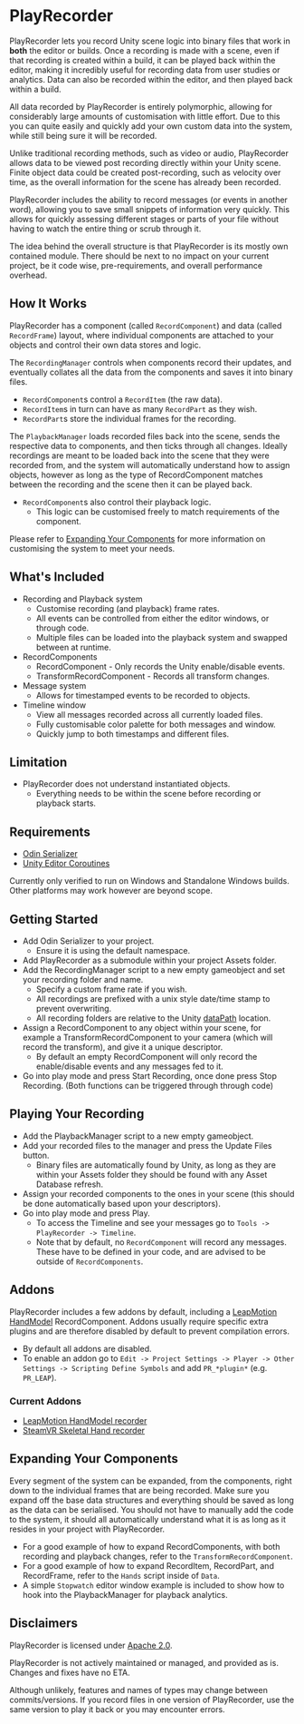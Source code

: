 # PlayRecorder
PlayRecorder lets you record Unity scene logic into binary files that work in **both** the editor or builds. Once a recording is made with a scene, even if that recording is created within a build, it can be played back within the editor, making it incredibly useful for recording data from user studies or analytics. Data can also be recorded within the editor, and then played back within a build.

All data recorded by PlayRecorder is entirely polymorphic, allowing for considerably large amounts of customisation with little effort. Due to this you can quite easily and quickly add your own custom data into the system, while still being sure it will be recorded.

Unlike traditional recording methods, such as video or audio, PlayRecorder allows data to be viewed post recording directly within your Unity scene. Finite object data could be created post-recording, such as velocity over time, as the overall information for the scene has already been recorded.

PlayRecorder includes the ability to record messages (or events in another word), allowing you to save small snippets of information very quickly. This allows for quickly assessing different stages or parts of your file without having to watch the entire thing or scrub through it.

The idea behind the overall structure is that PlayRecorder is its mostly own contained module. There should be next to no impact on your current project, be it code wise, pre-requirements, and overall performance overhead.

## How It Works
PlayRecorder has a component (called ```RecordComponent```) and data (called ```RecordFrame```) layout, where individual components are attached to your objects and control their own data stores and logic.

The ```RecordingManager``` controls when components record their updates, and eventually collates all the data from the components and saves it into binary files.
- ```RecordComponent```s control a ```RecordItem``` (the raw data).
- ```RecordItem```s in turn can have as many ```RecordPart``` as they wish.
- ```RecordPart```s store the individual frames for the recording.

The ```PlaybackManager``` loads recorded files back into the scene, sends the respective data to components, and then ticks through all changes. Ideally recordings are meant to be loaded back into the scene that they were recorded from, and the system will automatically understand how to assign objects, however as long as the type of RecordComponent matches between the recording and the scene then it can be played back.
- ```RecordComponent```s also control their playback logic.
  - This logic can be customised freely to match requirements of the component.

Please refer to [Expanding Your Components](#expanding-your-components) for more information on customising the system to meet your needs.

## What's Included
- Recording and Playback system
  - Customise recording (and playback) frame rates.
  - All events can be controlled from either the editor windows, or through code.
  - Multiple files can be loaded into the playback system and swapped between at runtime.
- RecordComponents
  - RecordComponent - Only records the Unity enable/disable events.
  - TransformRecordComponent - Records all transform changes.
- Message system
  - Allows for timestamped events to be recorded to objects.
- Timeline window
  - View all messages recorded across all currently loaded files.
  - Fully customisable color palette for both messages and window.
  - Quickly jump to both timestamps and different files.

## Limitation
- PlayRecorder does not understand instantiated objects.
  - Everything needs to be within the scene before recording or playback starts.

## Requirements
- [Odin Serializer](https://github.com/TeamSirenix/odin-serializer)
- [Unity Editor Coroutines](https://docs.unity3d.com/Packages/com.unity.editorcoroutines@1.0/manual/index.html)

Currently only verified to run on Windows and Standalone Windows builds. Other platforms may work however are beyond scope.

## Getting Started
- Add Odin Serializer to your project.
  - Ensure it is using the default namespace.
- Add PlayRecorder as a submodule within your project Assets folder.
- Add the RecordingManager script to a new empty gameobject and set your recording folder and name.
  - Specify a custom frame rate if you wish.
  - All recordings are prefixed with a unix style date/time stamp to prevent overwriting.
  - All recording folders are relative to the Unity [dataPath](https://docs.unity3d.com/ScriptReference/Application-dataPath.html) location.
- Assign a RecordComponent to any object within your scene, for example a TransformRecordComponent to your camera (which will record the transform), and give it a unique descriptor.
  - By default an empty RecordComponent will only record the enable/disable events and any messages fed to it.
- Go into play mode and press Start Recording, once done press Stop Recording. (Both functions can be triggered through through code)

## Playing Your Recording

- Add the PlaybackManager script to a new empty gameobject.
- Add your recorded files to the manager and press the Update Files button.
  - Binary files are automatically found by Unity, as long as they are within your Assets folder they should be found with any Asset Database refresh.
- Assign your recorded components to the ones in your scene (this should be done automatically based upon your descriptors).
- Go into play mode and press Play.
  - To access the Timeline and see your messages go to ```Tools -> PlayRecorder -> Timeline```.
  - Note that by default, no ```RecordComponent``` will record any messages. These have to be defined in your code, and are advised to be outside of ```RecordComponents```.

## Addons
PlayRecorder includes a few addons by default, including a [LeapMotion HandModel](https://github.com/leapmotion/unitymodules) RecordComponent. Addons usually require specific extra plugins and are therefore disabled by default to prevent compilation errors.

- By default all addons are disabled.
- To enable an addon go to ```Edit -> Project Settings -> Player -> Other Settings -> Scripting Define Symbols``` and add ```PR_*plugin*``` (e.g. ```PR_LEAP```).

### Current Addons
- [LeapMotion HandModel recorder](Addons/Leap)
- [SteamVR Skeletal Hand recorder](Addons/SteamVR)

## Expanding Your Components
Every segment of the system can be expanded, from the components, right down to the individual frames that are being recorded. Make sure you expand off the base data structures and everything should be saved as long as the data can be serialised. You should not have to manually add the code to the system, it should all automatically understand what it is as long as it resides in your project with PlayRecorder.
- For a good example of how to expand RecordComponents, with both recording and playback changes, refer to the ```TransformRecordComponent```.
- For a good example of how to expand RecordItem, RecordPart, and RecordFrame, refer to the ```Hands``` script inside of ```Data```.
- A simple ```Stopwatch``` editor window example is included to show how to hook into the PlaybackManager for playback analytics.

## Disclaimers
PlayRecorder is licensed under [Apache 2.0](LICENSE).

PlayRecorder is not actively maintained or managed, and provided as is. Changes and fixes have no ETA.

Although unlikely, features and names of types may change between commits/versions. If you record files in one version of PlayRecorder, use the same version to play it back or you may encounter errors.
